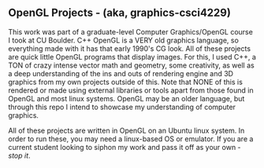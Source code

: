 ## OpenGL Projects - (aka, graphics-csci4229)
This work was part of a graduate-level Computer Graphics/OpenGL course I took at CU Boulder. C++ OpenGL is a VERY old graphics language, so everything made with it has that early 1990's CG look. All of these projects are quick little OpenGL programs that display images. For this, I used C++, a TON of crazy intense vector math and geometry, some creativity, as well as a deep understanding of the ins and outs of rendering engine and 3D graphics from my own projects outside of this. Note that NONE of this is rendered or made using external libraries or tools apart from those found in OpenGL and most linux systems. OpenGL may be an older language, but through this repo I intend to showcase my understanding of computer graphics. 

All of these projects are written in OpenGL on an Ubuntu linux system. In order to run these, you may need a linux-based OS or emulator. If you are a current student looking to siphon my work and pass it off as your own - *stop it*.  

